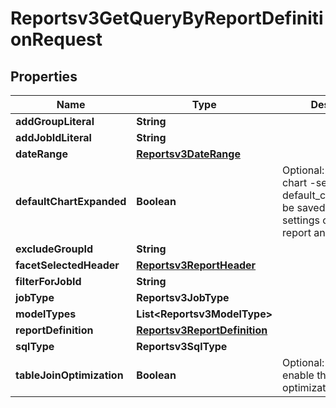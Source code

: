 

# Reportsv3GetQueryByReportDefinitionRequest


## Properties

| Name | Type | Description | Notes |
|------------ | ------------- | ------------- | -------------|
|**addGroupLiteral** | **String** |  |  [optional] |
|**addJobIdLiteral** | **String** |  |  [optional] |
|**dateRange** | [**Reportsv3DateRange**](Reportsv3DateRange.md) |  |  [optional] |
|**defaultChartExpanded** | **Boolean** | Optional: if report has chart -send  default_chart_expanded be saved in user settings collection per report and user. |  [optional] |
|**excludeGroupId** | **String** |  |  [optional] |
|**facetSelectedHeader** | [**Reportsv3ReportHeader**](Reportsv3ReportHeader.md) |  |  [optional] |
|**filterForJobId** | **String** |  |  [optional] |
|**jobType** | **Reportsv3JobType** |  |  [optional] |
|**modelTypes** | **List&lt;Reportsv3ModelType&gt;** |  |  [optional] |
|**reportDefinition** | [**Reportsv3ReportDefinition**](Reportsv3ReportDefinition.md) |  |  [optional] |
|**sqlType** | **Reportsv3SqlType** |  |  [optional] |
|**tableJoinOptimization** | **Boolean** | Optional: disable or enable the table join optimization. |  [optional] |




